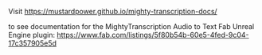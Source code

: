 Visit https://mustardpower.github.io/mighty-transcription-docs/

to see documentation for the MightyTranscription Audio to Text Fab Unreal Engine plugin: https://www.fab.com/listings/5f80b54b-60e5-4fed-9c04-17c357905e5d
